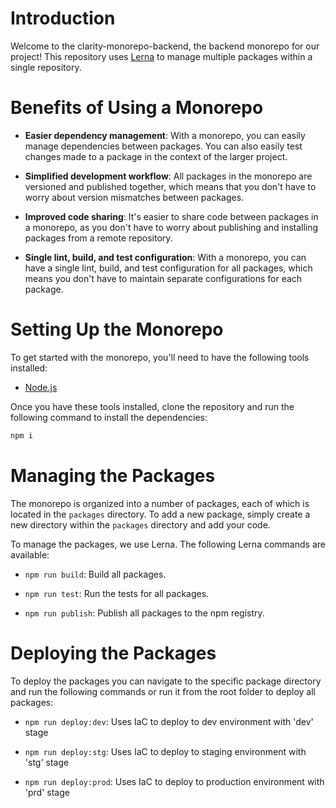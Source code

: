# Introduction

Welcome to the clarity-monorepo-backend, the backend monorepo for our project! This repository uses [Lerna](https://lernajs.io/) to manage multiple packages within a single repository.

# Benefits of Using a Monorepo

- **Easier dependency management**: With a monorepo, you can easily manage dependencies between packages. You can also easily test changes made to a package in the context of the larger project.

- **Simplified development workflow**: All packages in the monorepo are versioned and published together, which means that you don't have to worry about version mismatches between packages.

- **Improved code sharing**: It's easier to share code between packages in a monorepo, as you don't have to worry about publishing and installing packages from a remote repository.

- **Single lint, build, and test configuration**: With a monorepo, you can have a single lint, build, and test configuration for all packages, which means you don't have to maintain separate configurations for each package.

# Setting Up the Monorepo

To get started with the monorepo, you'll need to have the following tools installed:

- [Node.js](https://nodejs.org/)

Once you have these tools installed, clone the repository and run the following command to install the dependencies:

```bash
npm i
```

# Managing the Packages

The monorepo is organized into a number of packages, each of which is located in the `packages` directory. To add a new package, simply create a new directory within the `packages` directory and add your code.

To manage the packages, we use Lerna. The following Lerna commands are available:

- `npm run build`: Build all packages.

- `npm run test`: Run the tests for all packages.

- `npm run publish`: Publish all packages to the npm registry.

# Deploying the Packages

To deploy the packages you can navigate to the specific package directory and run the following commands or run it from the root folder to deploy all packages:

- `npm run deploy:dev`: Uses IaC to deploy to dev environment with 'dev' stage

- `npm run deploy:stg`: Uses IaC to deploy to staging environment with 'stg' stage

- `npm run deploy:prod`: Uses IaC to deploy to production environment with 'prd' stage
